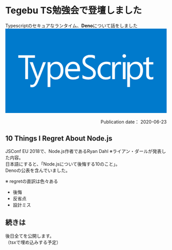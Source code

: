 # Tegebu TS勉強会で登壇しました
Typescriptのセキュアなランタイム、**Deno**について話をしました   
![ts](../static/images/ts.png)

<div style="text-align: right;">
Publication date： 2020-06-23
</div>

## 10 Things I Regret About Node.js
JSConf EU 2018で、Node.js作者であるRyan Dahl ※ライアン・ダールが発表した内容。  
日本語にすると、「Node.jsについて後悔する10のこと」。  
Denoの公表を含んでいました。  

※ regretの直訳は色々ある  
- 後悔
- 反省点
- 設計ミス

## 続きは
後日全てを公開します。  
（tsxで埋め込みする予定）
